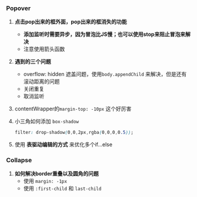 ### Popover



1. **点击pop出来的框外面，pop出来的框消失的功能** 
   - **添加监听时需要异步，因为冒泡比JS慢；也可以使用stop来阻止冒泡来解决**  
   - 注意使用箭头函数

2. **遇到的三个问题** 
   - overflow: hidden 遮盖问题，使用`body.appendChild` 来解决，但是还有滚动距离的问题
   - 关闭重复
   - 取消监听
3. contentWrapper的`margin-top: -10px` 这个好厉害

4. 小三角如何添加 `box-shadow` 

   ```css
   filter: drop-shadow(0,0,2px,rgba(0,0,0,0.5));
   ```

5. 使用 **表驱动编辑的方式** 来优化多个if...else



### Collapse



1. **如何解决border重叠以及圆角的问题** 
   - 使用 `margin: -1px`
   - 使用 `:first-child` 和 `last-child` 